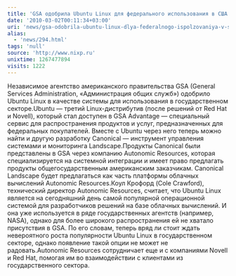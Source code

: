 ```yaml
---
title: 'GSA одобрила Ubuntu Linux для федерального использования в США'
date: '2010-03-02T00:11:34+03:00'
uri: 'news/gsa-odobrila-ubuntu-linux-dlya-federalnogo-ispolzovaniya-v-ssha'
alias: 
  - 'news/294.html'
tags: 'null'
source: 'http://www.nixp.ru'
unixtime: 1267477894
visits: 1222
---
```

Независимое агентство американского правительства GSA (General Services Administration, «Администрация общих служб») одобрило Ubuntu Linux в качестве системы для использования в государственном секторе.Ubuntu — третий Linux-дистрибутив (после решений от Red Hat и Novell), который стал доступен в GSA Advantage — специальный сервис для распространения продуктов и услуг, предназначенных для федеральных покупателей. Вместе с Ubuntu через него теперь можно найти и другую разработку Canonical — инструмент управления системами и мониторинга Landscape.Продукты Canonical были представлены в GSA через компанию Autonomic Resources, которая специализируется на системной интеграции и имеет право предлагать продукты общегосударственным американским заказчикам. Canonical Landscape будет предлагаться как часть платформы облачных вычислений Autonomic Resources.Коул Крофорд (Cole Crawford), технический директор Autonomic Resources, считает, что Ubuntu Linux является на сегодняшний день самой популярной операционной системой для разработчиков решений на базе облачных вычислений. И она уже используется в ряде государственных агентств (например, NASA), однако для более широкого распространения ей не хватало присутствия в GSA. По его словам, теперь вряд ли стоит ждать невероятного роста популярности Ubuntu Linux в государственном секторе, однако появление такой опции не может не радовать.Autonomic Resources сотрудничает еще и с компаниями Novell и Red Hat, помогая им во взаимодействии с клиентами из государственного сектора.
